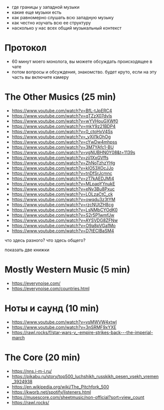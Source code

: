 - где границы у западной музыки
- какие еще музыки есть
- как равномерно слушать всю западную музыку
- как честно изучать всю ее структуру
- насколько у нас всех общий музыкальный контекст

# Протокол

- 60 минут моего монолога, вы можете обсуждать происходящее в чате
- потом вопросы и обсуждения, знакомство. будет круто, если на эту часть вы включите камеру

# The Other Musics (25 min)

- https://www.youtube.com/watch?v=BfL-tJpERC4
- https://www.youtube.com/watch?v=qTZzX07dvls
- https://www.youtube.com/watch?v=wYVHouGXWf0
- https://www.youtube.com/watch?v=mkY9z21BDP4
- https://www.youtube.com/watch?v=0_ctoHxV4Ss
- https://www.youtube.com/watch?v=_yXiI1kOhOg
- https://www.youtube.com/watch?v=cYwDw4mhpss
- https://www.youtube.com/watch?v=3M7YAfc1-BU
- https://www.youtube.com/watch?v=vgNUBHN0Y08&t=1139s
- https://www.youtube.com/watch?v=zjj1XxGVffs
- https://www.youtube.com/watch?v=ZhNoTzhzYHg
- https://www.youtube.com/watch?v=klO53XOcJJo
- https://www.youtube.com/watch?v=tnDfSrJcmnc
- https://www.youtube.com/watch?v=zT7kAEDJMI4
- https://www.youtube.com/watch?v=MLpapYYnukE
- https://www.youtube.com/watch?v=eNv3Bu8Pxuc
- https://www.youtube.com/watch?v=LOLzaCtC_ck
- https://www.youtube.com/watch?v=owqdu3z3tYM
- https://www.youtube.com/watch?v=rzcNUtZH8cg
- https://www.youtube.com/watch?v=LsNMbCYOdK0
- https://www.youtube.com/watch?v=S2r5P1wmfJw
- https://www.youtube.com/watch?v=AYSVDG8ZFNw
- https://www.youtube.com/watch?v=O9a8pVGa1Mo
- https://www.youtube.com/watch?v=D7tEClBaSM4

что здесь разного? что здесь общего?

показать две книжки

# Mostly Western Music (5 min)

- https://everynoise.com/
- https://everynoise.com/countries.html

# Ноты и саунд (10 min)

- https://www.youtube.com/watch?v=vsMWVW4xtwI
- https://www.youtube.com/watch?v=3nSRMF9xYXE
- https://rawl.rocks/f/star-wars-v_-empire-strikes-back---the-imperial-march

# The Core (20 min)

- https://nns.i-m-i.ru/
- https://pikabu.ru/story/top500_luchshikh_russkikh_pesen_vsekh_vremen_3924938
- https://en.wikipedia.org/wiki/The_Pitchfork_500
- https://kworb.net/spotify/listeners.html
- https://musescore.com/sheetmusic/non-official?sort=view_count
- https://rawl.rocks/
